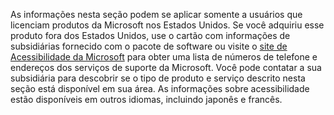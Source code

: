 As informações nesta seção podem se aplicar somente a usuários que licenciam produtos da Microsoft nos Estados Unidos. Se você adquiriu esse produto fora dos Estados Unidos, use o cartão com informações de subsidiárias fornecido com o pacote de software ou visite o [site de Acessibilidade da Microsoft](http://go.microsoft.com/fwlink/?LinkId=8431) para obter uma lista de números de telefone e endereços dos serviços de suporte da Microsoft. Você pode contatar a sua subsidiária para descobrir se o tipo de produto e serviço descrito nesta seção está disponível em sua área. As informações sobre acessibilidade estão disponíveis em outros idiomas, incluindo japonês e francês.

<!--HONumber=Jul16_HO3-->


